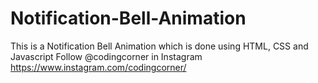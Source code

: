 # Notification-Bell-Animation
This is a Notification Bell Animation which is done using HTML, CSS and Javascript Follow @codingcorner in Instagram https://www.instagram.com/codingcorner/
